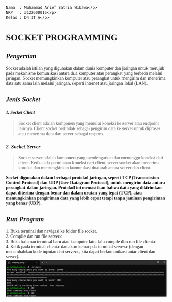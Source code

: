 ```
Nama  : Muhammad Arief Satria Wibawa</p>
NRP   : 3122600015</p>
Kelas : D4 IT A</p>
```

**<h1 style="font-family:bahnschrift;">SOCKET PROGRAMMING</h1>**

***<h2 style="font-family:bahnschrift;">Pengertian</h2>***
 <div class ="isi" style="font-family:bahnschrift;"> Socket adalah istilah yang digunakan dalam dunia komputer dan jaringan untuk merujuk pada mekanisme komunikasi antara dua komputer atau perangkat yang berbeda melalui jaringan. Socket memungkinkan komputer atau perangkat untuk mengirim dan menerima data satu sama lain melalui jaringan, seperti internet atau jaringan lokal (LAN).

***<h2 style="font-family:bahnschrift;">Jenis Socket</h2>***

***<h4 style="font-family:bahnschrift;">1. Socket Client</h4>***
> <div class ="isi" style="font-family:bahnschrift;">  Socket client adalah komponen yang memulai koneksi ke server atau endpoint lainnya. Client socket bertindak sebagai pengirim data ke server untuk diproses atau menerima data dari server sebagai respons.

***<h3 style="font-family:bahnschrift;">2. Socket Server</h3>***
> <div class ="isi" style="font-family:bahnschrift;">  Socket server adalah komponen yang mendengarkan dan menunggu koneksi dari client. Ketika ada permintaan koneksi dari client, server socket akan menerima koneksi dan memungkinkan komunikasi dua arah antara server dan client.
  **<div class ="isi" style="font-family:bahnschrift;"> Socket digunakan dalam berbagai protokol jaringan, seperti TCP (Transmission Control Protocol) dan UDP (User Datagram Protocol), untuk mengirim data antara perangkat dalam jaringan. Protokol ini memastikan bahwa data yang dikirimkan dapat diterima dengan benar dan dalam urutan yang tepat (TCP), atau memungkinkan pengiriman data yang lebih cepat tetapi tanpa jaminan pengiriman yang benar (UDP).**
  
***<h2 style="font-family:bahnschrift;">Run Program</h2>***
<div class ="isi" style="font-family:bahnschrift;">   1. Buka terminal dan navigasi ke folder file socket.
<div class ="isi" style="font-family:bahnschrift;">  2. Compile dan run file server.c
<div class ="isi" style="font-family:bahnschrift;">  3. Buka halaman terminal baru atau komputer lain, lalu compile dan run file client.c
<div class ="isi" style="font-family:bahnschrift;">  4. Ketik pada terminal client.c dan akan keluar pda terminal server.c (dengan menambahkan kode inputan dari server.c, kita dapat berkomunikasi antar client dan server).

<img src="assets/ss2.png" alt="HTTP evo">